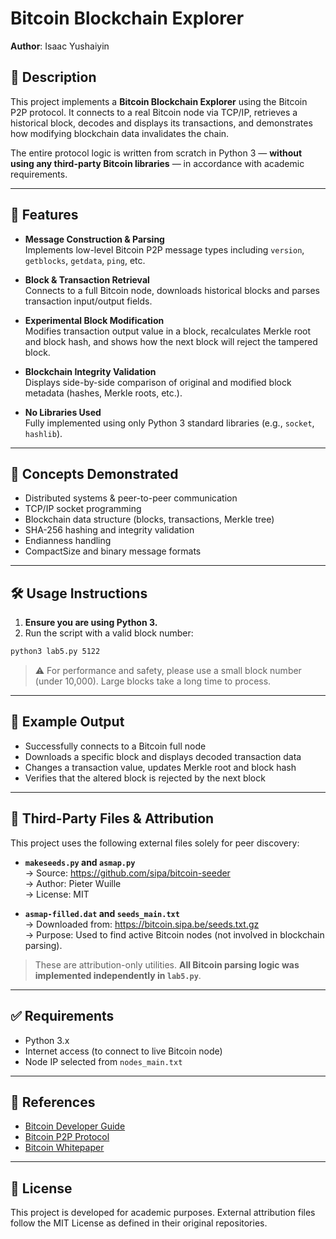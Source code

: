 # Bitcoin Blockchain Explorer

**Author**: Isaac Yushaiyin  


## 📌 Description

This project implements a **Bitcoin Blockchain Explorer** using the Bitcoin P2P protocol. It connects to a real Bitcoin node via TCP/IP, retrieves a historical block, decodes and displays its transactions, and demonstrates how modifying blockchain data invalidates the chain.

The entire protocol logic is written from scratch in Python 3 — **without using any third-party Bitcoin libraries** — in accordance with academic requirements.

---

## 🚀 Features

- **Message Construction & Parsing**  
  Implements low-level Bitcoin P2P message types including `version`, `getblocks`, `getdata`, `ping`, etc.

- **Block & Transaction Retrieval**  
  Connects to a full Bitcoin node, downloads historical blocks and parses transaction input/output fields.

- **Experimental Block Modification**  
  Modifies transaction output value in a block, recalculates Merkle root and block hash, and shows how the next block will reject the tampered block.

- **Blockchain Integrity Validation**  
  Displays side-by-side comparison of original and modified block metadata (hashes, Merkle roots, etc.).

- **No Libraries Used**  
  Fully implemented using only Python 3 standard libraries (e.g., `socket`, `hashlib`).

---

## 🧠 Concepts Demonstrated

- Distributed systems & peer-to-peer communication
- TCP/IP socket programming
- Blockchain data structure (blocks, transactions, Merkle tree)
- SHA-256 hashing and integrity validation
- Endianness handling
- CompactSize and binary message formats

---

## 🛠️ Usage Instructions

1. **Ensure you are using Python 3.**
2. Run the script with a valid block number:

```bash
python3 lab5.py 5122
```

> ⚠️ For performance and safety, please use a small block number (under 10,000). Large blocks take a long time to process.

---

## 🧪 Example Output

- Successfully connects to a Bitcoin full node
- Downloads a specific block and displays decoded transaction data
- Changes a transaction value, updates Merkle root and block hash
- Verifies that the altered block is rejected by the next block

---

## 🔗 Third-Party Files & Attribution

This project uses the following external files solely for peer discovery:

- **`makeseeds.py` and `asmap.py`**  
  → Source: https://github.com/sipa/bitcoin-seeder  
  → Author: Pieter Wuille  
  → License: MIT

- **`asmap-filled.dat` and `seeds_main.txt`**  
  → Downloaded from: https://bitcoin.sipa.be/seeds.txt.gz  
  → Purpose: Used to find active Bitcoin nodes (not involved in blockchain parsing).

> These are attribution-only utilities. **All Bitcoin parsing logic was implemented independently in `lab5.py`**.

---

## ✅ Requirements

- Python 3.x
- Internet access (to connect to live Bitcoin node)
- Node IP selected from `nodes_main.txt`

---

## 📘 References

- [Bitcoin Developer Guide](https://developer.bitcoin.org/devguide/p2p_network.html)
- [Bitcoin P2P Protocol](https://en.bitcoin.it/wiki/Protocol_documentation)
- [Bitcoin Whitepaper](https://bitcoin.org/bitcoin.pdf)

---

## 📄 License

This project is developed for academic purposes. External attribution files follow the MIT License as defined in their original repositories.

